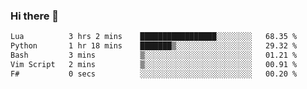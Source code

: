 ### Hi there 👋

<!--
**gustavkrist/gustavkrist** is a ✨ _special_ ✨ repository because its `README.md` (this file) appears on your GitHub profile.

Here are some ideas to get you started:

- 🔭 I’m currently working on ...
- 🌱 I’m currently learning ...
- 👯 I’m looking to collaborate on ...
- 🤔 I’m looking for help with ...
- 💬 Ask me about ...
- 📫 How to reach me: ...
- 😄 Pronouns: ...
- ⚡ Fun fact: ...
-->

<!--START_SECTION:waka-->

```txt
Lua          3 hrs 2 mins    █████████████████░░░░░░░░   68.35 %
Python       1 hr 18 mins    ███████▒░░░░░░░░░░░░░░░░░   29.32 %
Bash         3 mins          ▒░░░░░░░░░░░░░░░░░░░░░░░░   01.21 %
Vim Script   2 mins          ▒░░░░░░░░░░░░░░░░░░░░░░░░   00.91 %
F#           0 secs          ░░░░░░░░░░░░░░░░░░░░░░░░░   00.20 %
```

<!--END_SECTION:waka-->
